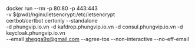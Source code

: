 docker run --rm -p 80:80 -p 443:443 \
  -v $(pwd)/nginx/letsencrypt:/etc/letsencrypt \
  certbot/certbot certonly --standalone \
  -d phungvip.io.vn -d kafdrop.phungvip.io.vn -d consul.phungvip.io.vn -d keycloak.phungvip.io.vn \
  --email shegga9x@gmail.com --agree-tos --non-interactive --no-eff-email